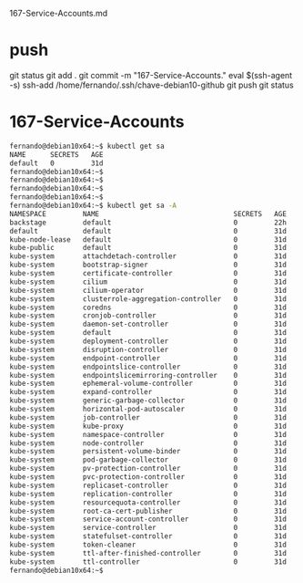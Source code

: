 



167-Service-Accounts.md




# #################################################################################################################################################
# #################################################################################################################################################
# #################################################################################################################################################
# #################################################################################################################################################
# #################################################################################################################################################
# push

git status
git add .
git commit -m "167-Service-Accounts."
eval $(ssh-agent -s)
ssh-add /home/fernando/.ssh/chave-debian10-github
git push
git status


# #################################################################################################################################################
# #################################################################################################################################################
# #################################################################################################################################################
# #################################################################################################################################################
# #################################################################################################################################################
# 167-Service-Accounts



~~~~bash
fernando@debian10x64:~$ kubectl get sa
NAME      SECRETS   AGE
default   0         31d
fernando@debian10x64:~$
fernando@debian10x64:~$
fernando@debian10x64:~$
fernando@debian10x64:~$
fernando@debian10x64:~$ kubectl get sa -A
NAMESPACE         NAME                                 SECRETS   AGE
backstage         default                              0         22h
default           default                              0         31d
kube-node-lease   default                              0         31d
kube-public       default                              0         31d
kube-system       attachdetach-controller              0         31d
kube-system       bootstrap-signer                     0         31d
kube-system       certificate-controller               0         31d
kube-system       cilium                               0         31d
kube-system       cilium-operator                      0         31d
kube-system       clusterrole-aggregation-controller   0         31d
kube-system       coredns                              0         31d
kube-system       cronjob-controller                   0         31d
kube-system       daemon-set-controller                0         31d
kube-system       default                              0         31d
kube-system       deployment-controller                0         31d
kube-system       disruption-controller                0         31d
kube-system       endpoint-controller                  0         31d
kube-system       endpointslice-controller             0         31d
kube-system       endpointslicemirroring-controller    0         31d
kube-system       ephemeral-volume-controller          0         31d
kube-system       expand-controller                    0         31d
kube-system       generic-garbage-collector            0         31d
kube-system       horizontal-pod-autoscaler            0         31d
kube-system       job-controller                       0         31d
kube-system       kube-proxy                           0         31d
kube-system       namespace-controller                 0         31d
kube-system       node-controller                      0         31d
kube-system       persistent-volume-binder             0         31d
kube-system       pod-garbage-collector                0         31d
kube-system       pv-protection-controller             0         31d
kube-system       pvc-protection-controller            0         31d
kube-system       replicaset-controller                0         31d
kube-system       replication-controller               0         31d
kube-system       resourcequota-controller             0         31d
kube-system       root-ca-cert-publisher               0         31d
kube-system       service-account-controller           0         31d
kube-system       service-controller                   0         31d
kube-system       statefulset-controller               0         31d
kube-system       token-cleaner                        0         31d
kube-system       ttl-after-finished-controller        0         31d
kube-system       ttl-controller                       0         31d
fernando@debian10x64:~$

~~~~
